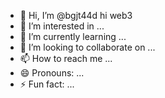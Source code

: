 - 👋 Hi, I’m @bgjt44d hi web3
- 👀 I’m interested in ...
- 🌱 I’m currently learning ...
- 💞️ I’m looking to collaborate on ...
- 📫 How to reach me ...
- 😄 Pronouns: ...
- ⚡ Fun fact: ...

<!---
bgjt44d/bgjt44d is a ✨ special ✨ repository because its `README.md` (this file) appears on your GitHub profile.
You can click the Preview link to take a look at your changes.
--->
